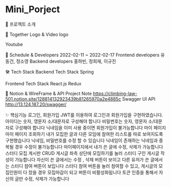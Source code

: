 # Mini_Porject


🎡 프로젝트 소개




🎥 Together Logo & Video
logo

Youtube


📅 Schedule & Developers
2022-02-11 ~ 2022-02-17
Frontend developers
유동건, 정소영
Backend developers
홍하빈, 정희재, 이규진

🛠 Tech Stack
Backend Tech Stack
Spring


Frontend Tech Stack
React.js
Redux



📖 Notion & WireFrame & API
Project Note
https://climbing-law-501.notion.site/128814132923439b81265970a2e4885c
Swagger UI API
http://13.124.187.20/swagger/



✨ 핵심기능
로그인, 회원가입
JWT를 이용하여 로그인과 회원가입을 구현하였습니다.
아이디는 숫자, 영문자 소/대문자로 구성해야 합니다
비밀번호는 숫자, 영문자 소/대문자로 구성해야 합니다
닉네임을 이미 사용 중이면 회원가입이 불가능합니다
마이 페이지
마이 페이지 조회하기
내가 모집한 글과 다른 모임에 참여한 리스트를 따로 보여지도록 구현했습니다
닉네임, 비밀번호를 수정 할 수 있습니다
닉네임이 존재하는 닉네임과 중복될 경우 수정이 불가능합니다
마이페이지에서 내가 쓴 글에 수정, 삭제가 가능합니다
스터디 모집 게시판 CRUD
게시글 좌측 상단에 모집하기를 눌러 스터디 구인 게시글 작성이 가능합니다
자신이 쓴 글에서는 수정 , 삭제 버튼이 보이고 다른 유저가 쓴 글에서는 스터디 참여 버튼이 보입니다
스터디 참여 버튼을 눌러 참여할 수 있고, 게시글의 모집인원이 다 찼을 경우 모집마감이 되고 버튼이 비활성화됩니다
토큰 인증을 통해서 자신의 글만 수정, 삭제가 가능합니다
